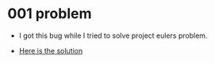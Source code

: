 # 001 problem

* I got this bug while I tried to solve project eulers problem.

* [Here is the solution](solution-001.py)

